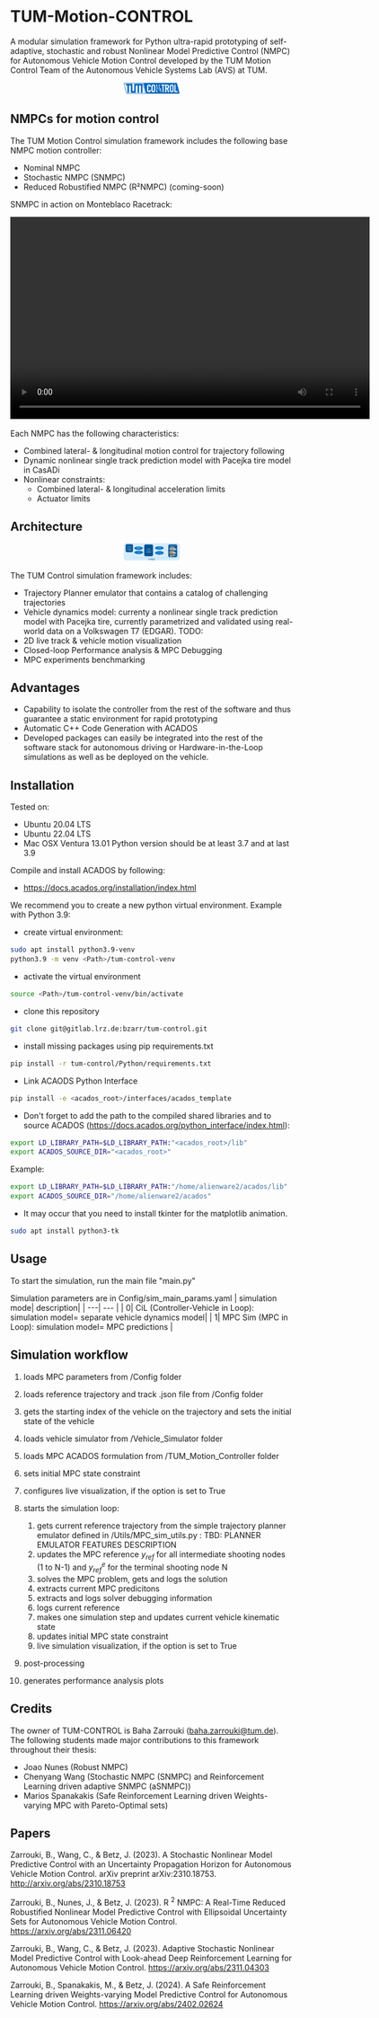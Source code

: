 # TUM-Motion-CONTROL
A modular simulation framework for Python ultra-rapid prototyping of self-adaptive, stochastic and robust Nonlinear Model Predictive Control (NMPC) for Autonomous Vehicle Motion Control developed by the TUM Motion Control Team of the Autonomous Vehicle Systems Lab (AVS) at TUM.
<p align="center">
<img
  src="Utils/TUM-CONTROL_logo.png"
  alt=""
  title=""
  style="margin: 0 auto; max-width: 100px">
</p>

## NMPCs for motion control
The TUM Motion Control simulation framework includes the following base NMPC motion controller:
- Nominal NMPC​
- Stochastic NMPC (SNMPC)​
- Reduced Robustified NMPC (R²NMPC) (coming-soon)

SNMPC in action on Monteblaco Racetrack:

<video width="640" height="360" controls autoplay>
  <source src="Utils/SNMPC_Monteblanco.mp4#t=1" type="video/mp4">
  Your browser does not support the video tag.
</video>

Each NMPC has the following characteristics:
- Combined lateral- & longitudinal motion control for trajectory following​
- Dynamic nonlinear single track prediction model with Pacejka tire model in CasADi
- Nonlinear constraints:​
  - Combined lateral- & longitudinal ​acceleration limits​
  - Actuator limits
  
## Architecture
<p align="center">
<img
  src="Utils/TUM_control_architecture.png"
  alt=""
  title=""
  style="margin: 0 auto; max-width: 100px">
</p>

The TUM Control simulation framework includes:
- Trajectory Planner emulator that contains a catalog of challenging trajectories 
- Vehicle dynamics model: currenty a nonlinear single track prediction model with Pacejka tire, currently parametrized and validated using real-world data on a Volkswagen T7 (EDGAR). TODO: 
- 2D live track & vehicle motion visualization
- Closed-loop Performance analysis & MPC Debugging
- MPC experiments benchmarking

## Advantages 
- Capability to isolate the controller from the rest of the software and thus guarantee a static environment for rapid prototyping
- Automatic C++ Code Generation with ACADOS
- Developed packages can easily be integrated into the rest of the software stack for autonomous driving or Hardware-in-the-Loop simulations as well as be deployed on the vehicle.

## Installation
Tested on:
- Ubuntu 20.04 LTS 
- Ubuntu 22.04 LTS
- Mac OSX Ventura 13.01
Python version should be at least 3.7 and at last 3.9

Compile and install ACADOS by following: 
- https://docs.acados.org/installation/index.html 

We recommend you to create a new python virtual environment. Example with Python 3.9:
- create virtual environment:
```bash
sudo apt install python3.9-venv
python3.9 -m venv <Path>/tum-control-venv
```
- activate the virtual environment
```bash 
source <Path>/tum-control-venv/bin/activate
```
- clone this repository
```bash
git clone git@gitlab.lrz.de:bzarr/tum-control.git
```
- install missing packages using pip requirements.txt
```bash 
pip install -r tum-control/Python/requirements.txt 
```
- Link ACAODS Python Interface
```bash 
pip install -e <acados_root>/interfaces/acados_template
```
- Don't forget to add the path to the compiled shared libraries and to source ACADOS (https://docs.acados.org/python_interface/index.html):
```bash
export LD_LIBRARY_PATH=$LD_LIBRARY_PATH:"<acados_root>/lib"
export ACADOS_SOURCE_DIR="<acados_root>"
```
Example:
```bash
export LD_LIBRARY_PATH=$LD_LIBRARY_PATH:"/home/alienware2/acados/lib"
export ACADOS_SOURCE_DIR="/home/alienware2/acados"
```
- It may occur that you need to install tkinter for the matplotlib animation. 
```bash
sudo apt install python3-tk
```
## Usage
To start the simulation, run the main file "main.py"

Simulation parameters are in Config/sim_main_params.yaml
| simulation mode| description|
| ---| --- |
| 0| CiL (Controller-Vehicle in Loop): simulation model= separate vehicle dynamics model|
| 1| MPC Sim (MPC in Loop): simulation model= MPC predictions |

## Simulation workflow
1. loads MPC parameters from /Config folder
2. loads reference trajectory and track .json file from /Config folder
3. gets the starting index of the vehicle on the trajectory and sets the initial state of the vehicle
4. loads vehicle simulator from /Vehicle_Simulator folder
5. loads MPC ACADOS formulation from /TUM_Motion_Controller folder
6. sets initial MPC state constraint
7. configures live visualization, if the option is set to True
8. starts the simulation loop:
    
    1. gets current reference trajectory from the simple trajectory planner emulator defined in /Utils/MPC_sim_utils.py : TBD: PLANNER EMULATOR FEATURES DESCRIPTION 
    2. updates the MPC reference $y_{ref}$ for all intermediate shooting nodes (1 to N-1) and $y^e_{ref}$ for the terminal shooting node N
    3. solves the MPC problem, gets and logs the solution
    4. extracts current MPC predicitons
    5. extracts and logs solver debugging information
    6. logs current reference
    7. makes one simulation step and updates current vehicle kinematic state
    8. updates initial MPC state constraint
    9. live simulation visualization, if the option is set to True

9. post-processing
10. generates performance analysis plots 

## Credits
The owner of TUM-CONTROL is Baha Zarrouki (baha.zarrouki@tum.de). 
The following students made major contributions to this framework throughout their thesis:
- Joao Nunes (Robust NMPC)
- Chenyang Wang (Stochastic NMPC (SNMPC) and Reinforcement Learning driven adaptive SNMPC (aSNMPC))
- Marios Spanakakis (Safe Reinforcement Learning driven Weights-varying MPC with Pareto-Optimal sets)

## Papers
Zarrouki, B., Wang, C., & Betz, J. (2023). A Stochastic Nonlinear Model Predictive Control with an Uncertainty Propagation Horizon for Autonomous Vehicle Motion Control. arXiv preprint arXiv:2310.18753. http://arxiv.org/abs/2310.18753

Zarrouki, B., Nunes, J., & Betz, J. (2023). R $^ 2$ NMPC: A Real-Time Reduced Robustified Nonlinear Model Predictive Control with Ellipsoidal Uncertainty Sets for Autonomous Vehicle Motion Control. https://arxiv.org/abs/2311.06420

Zarrouki, B., Wang, C., & Betz, J. (2023). Adaptive Stochastic Nonlinear Model Predictive Control with Look-ahead Deep Reinforcement Learning for Autonomous Vehicle Motion Control. https://arxiv.org/abs/2311.04303 

Zarrouki, B., Spanakakis, M., & Betz, J. (2024). A Safe Reinforcement Learning driven Weights-varying Model Predictive Control for Autonomous Vehicle Motion Control. https://arxiv.org/abs/2402.02624 